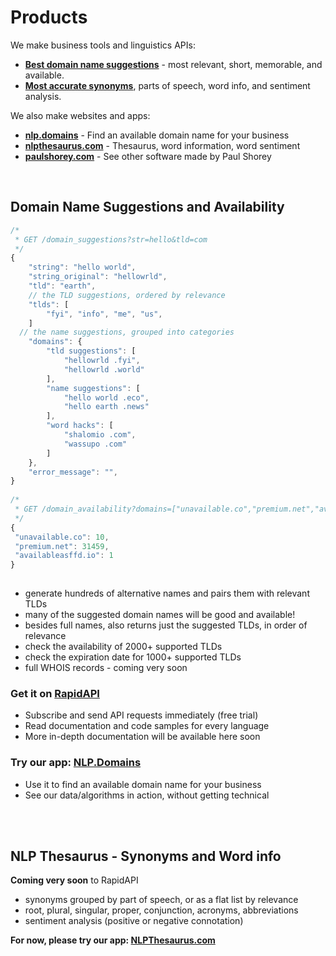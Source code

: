 # Products  
  
We make business tools and linguistics APIs:  
  
* [**Best domain name suggestions**](https://rapidapi.com/nlp-studio/api/domain-name-search1) - most relevant, short, memorable, and available.  
* [**Most accurate synonyms**](https://rapidapi.com/nlp-studio/api/nlp-thesaurus1), parts of speech, word info, and sentiment analysis.  
  
We also make websites and apps:  
  
* [**nlp.domains**](https://nlp.domains) - Find an available domain name for your business  
* [**nlpthesaurus.com**](https://nlpthesaurus.com) - Thesaurus, word information, word sentiment  
* [**paulshorey.com**](https://paulshorey.com) - See other software made by Paul Shorey  
  
&nbsp;  
  
  
## Domain Name Suggestions and Availability  
```javascript  
/*  
 * GET /domain_suggestions?str=hello&tld=com  
 */  
{  
	"string": "hello world",  
	"string_original": "hellowrld",  
	"tld": "earth",  
	// the TLD suggestions, ordered by relevance  
	"tlds": [  
		"fyi", "info", "me", "us",  
	]  
  // the name suggestions, grouped into categories  
	"domains": {  
		"tld suggestions": [  
			"hellowrld .fyi",  
			"hellowrld .world"  
		],  
		"name suggestions": [  
			"hello world .eco",  
			"hello earth .news"  
		],  
		"word hacks": [  
			"shalomio .com",  
			"wassupo .com"  
		]  
	},  
	"error_message": "",  
}  
  
/*  
 * GET /domain_availability?domains=["unavailable.co","premium.net","availableasffd.io"]  
 */  
{  
 "unavailable.co": 10,  
 "premium.net": 31459,  
 "availableasffd.io": 1  
}  
  
```  
* generate hundreds of alternative names and pairs them with relevant TLDs  
* many of the suggested domain names will be good and available!  
* besides full names, also returns just the suggested TLDs, in order of relevance  
* check the availability of 2000+ supported TLDs  
* check the expiration date for 1000+ supported TLDs  
* full WHOIS records - coming very soon  
  
### Get it on [RapidAPI](https://rapidapi.com/nlp-studio/api/domain-name-search1)  
  
* Subscribe and send API requests immediately (free trial)  
* Read documentation and code samples for every language  
* More in-depth documentation will be available here soon  
  
### **Try our app: [NLP.Domains](https://nlp.domains)**  
  
* Use it to find an available domain name for your business  
* See our data/algorithms in action, without getting technical  
  
  
<!-- Very soon, you'll be able to send API requests directly from your client front-end code, without worrying about exposing your secret headers. We're working on an optional parameter called `captcha_response` and `site_id`. You'll very soon be able to register your site with us, and configure your Captcha options, and many other site preferences. -->  
  
&nbsp;  
&nbsp;  
  
  
  
  
  
  
  
## NLP Thesaurus - Synonyms and Word info  
  
**Coming very soon** to RapidAPI  
  * synonyms grouped by part of speech, or as a flat list by relevance  
  * root, plural, singular, proper, conjunction, acronyms, abbreviations  
  * sentiment analysis \(positive or negative connotation\)  
  
**For now, please try our app: [NLPThesaurus.com](https://nlpthesaurus.com)**  
  
  
  
&nbsp;  
  
  
